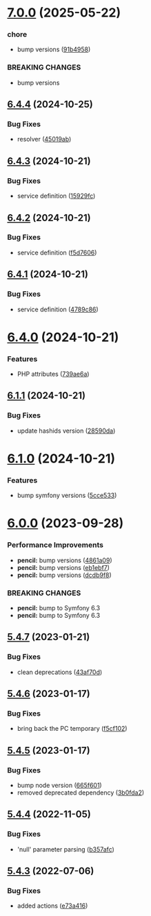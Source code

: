 # [7.0.0](https://github.com/netbull/HashidsBundle/compare/v6.4.4...v7.0.0) (2025-05-22)


### chore

* bump versions ([91b4958](https://github.com/netbull/HashidsBundle/commit/91b49581ac378802a2877ed287be0a1e3d010a9e))


### BREAKING CHANGES

* bump versions

## [6.4.4](https://github.com/netbull/HashidsBundle/compare/v6.4.3...v6.4.4) (2024-10-25)


### Bug Fixes

* resolver ([45019ab](https://github.com/netbull/HashidsBundle/commit/45019abf611ee24b07d8c770c93ab865c099e888))

## [6.4.3](https://github.com/netbull/HashidsBundle/compare/v6.4.2...v6.4.3) (2024-10-21)


### Bug Fixes

* service definition ([15929fc](https://github.com/netbull/HashidsBundle/commit/15929fc519fe48db2c9f8c8611f8bf27849bd72c))

## [6.4.2](https://github.com/netbull/HashidsBundle/compare/v6.4.1...v6.4.2) (2024-10-21)


### Bug Fixes

* service definition ([f5d7606](https://github.com/netbull/HashidsBundle/commit/f5d7606a3412e60c8e72afd6d71befc3e0d29df7))

## [6.4.1](https://github.com/netbull/HashidsBundle/compare/v6.4.0...v6.4.1) (2024-10-21)


### Bug Fixes

* service definition ([4789c86](https://github.com/netbull/HashidsBundle/commit/4789c8626ed2e8c6f48a274bebf7f2302bf424d2))

# [6.4.0](https://github.com/netbull/HashidsBundle/compare/v6.3.0...v6.4.0) (2024-10-21)


### Features

* PHP attributes ([739ae6a](https://github.com/netbull/HashidsBundle/commit/739ae6a27e28ed3b0060685525944ef4c890b49e))

## [6.1.1](https://github.com/netbull/HashidsBundle/compare/v6.1.0...v6.1.1) (2024-10-21)


### Bug Fixes

* update hashids version ([28590da](https://github.com/netbull/HashidsBundle/commit/28590daacf22d840cdcf03d6188e6b27c368de6b))

# [6.1.0](https://github.com/netbull/HashidsBundle/compare/v6.0.0...v6.1.0) (2024-10-21)


### Features

* bump symfony versions ([5cce533](https://github.com/netbull/HashidsBundle/commit/5cce533f073b9c12e0cb432bccf2e7ba488ef7d6))

# [6.0.0](https://github.com/netbull/HashidsBundle/compare/v5.4.7...v6.0.0) (2023-09-28)


### Performance Improvements

* **pencil:** bump versions ([4861a09](https://github.com/netbull/HashidsBundle/commit/4861a0905fc5e56c615fe0960229a79a14038dca))
* **pencil:** bump versions ([eb1ebf7](https://github.com/netbull/HashidsBundle/commit/eb1ebf7e29f885b2456207e562de7eefebcfca6a))
* **pencil:** bump versions ([dcdb9f8](https://github.com/netbull/HashidsBundle/commit/dcdb9f847d4a0762d8a08653441438f3478cdc16))


### BREAKING CHANGES

* **pencil:** bump to Symfony 6.3
* **pencil:** bump to Symfony 6.3

## [5.4.7](https://github.com/netbull/HashidsBundle/compare/v5.4.6...v5.4.7) (2023-01-21)


### Bug Fixes

* clean deprecations ([43af70d](https://github.com/netbull/HashidsBundle/commit/43af70d8bc43f99c5b523d6f56f5e392d0c7f8ed))

## [5.4.6](https://github.com/netbull/HashidsBundle/compare/v5.4.5...v5.4.6) (2023-01-17)


### Bug Fixes

* bring back the PC temporary ([f5cf102](https://github.com/netbull/HashidsBundle/commit/f5cf102cd4408b4b1509d4ca96026240b93fff91))

## [5.4.5](https://github.com/netbull/HashidsBundle/compare/v5.4.4...v5.4.5) (2023-01-17)


### Bug Fixes

* bump node version ([665f601](https://github.com/netbull/HashidsBundle/commit/665f601ac6f5a3b17028aade58a21292825c68e4))
* removed deprecated dependency ([3b0fda2](https://github.com/netbull/HashidsBundle/commit/3b0fda2a0d4ab8ffbdb1851febe92aa166365c26))

## [5.4.4](https://github.com/netbull/HashidsBundle/compare/v5.4.3...v5.4.4) (2022-11-05)


### Bug Fixes

* 'null' parameter parsing ([b357afc](https://github.com/netbull/HashidsBundle/commit/b357afc51f6cfc402b60fc821e1112f32147759f))

## [5.4.3](https://github.com/netbull/HashidsBundle/compare/v5.4.2...v5.4.3) (2022-07-06)


### Bug Fixes

* added actions ([e73a416](https://github.com/netbull/HashidsBundle/commit/e73a416c8dae9656ea45928ff06f061a8f7a1368))
